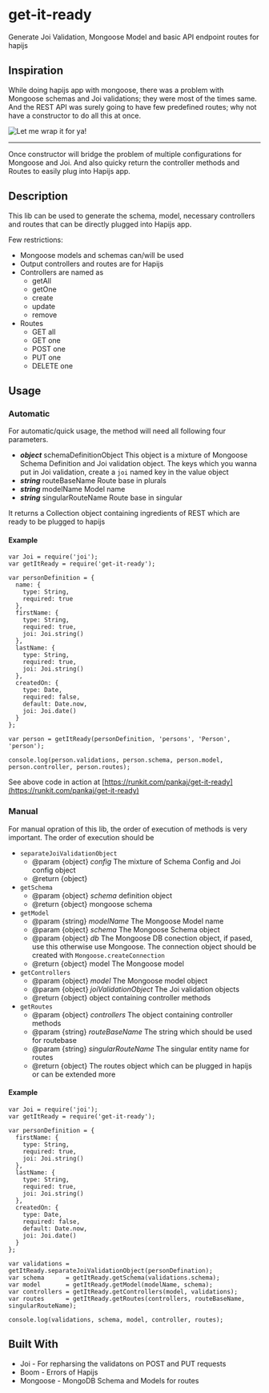 # get-it-ready

Generate Joi Validation, Mongoose Model and basic API endpoint routes for hapijs

## Inspiration

While doing hapijs app with mongoose, there was a problem with Mongoose schemas and Joi validations; they were most of the times same. And the REST API was surely going to have few predefined routes; why not have a constructor to do all this at once.

![Let me wrap it for ya!](http://i.giphy.com/107vXbGSNNMakg.gif "Let me wrap it for ya!")

----

Once constructor will bridge the problem of multiple configurations for Mongoose and Joi. And also quicky return the controller methods and Routes to easily plug into Hapijs app.

## Description

This lib can be used to generate the schema, model, necessary controllers and routes that can be directly plugged into Hapijs app.

Few restrictions:
* Mongoose models and schemas can/will be used
* Output controllers and routes are for Hapijs
* Controllers are named as
  * getAll
  * getOne
  * create
  * update
  * remove
* Routes
  * GET all
  * GET one
  * POST one
  * PUT one
  * DELETE one

## Usage

### Automatic

For automatic/quick usage, the method will need all following four parameters.

* __*object*__ schemaDefinitionObject This object is a mixture of Mongoose Schema Definition and Joi validation object. The keys which you wanna put in Joi validation, create a `joi` named key in the value object
* __*string*__ routeBaseName Route base in plurals
* __*string*__ modelName Model name
* __*string*__ singularRouteName Route base in singular

It returns a Collection object containing ingredients of REST which are ready to be plugged to hapijs

#### Example

```
var Joi = require('joi');
var getItReady = require('get-it-ready');

var personDefinition = {
  name: {
    type: String,
    required: true
  },
  firstName: {
    type: String,
    required: true,
    joi: Joi.string()
  },
  lastName: {
    type: String,
    required: true,
    joi: Joi.string()
  },
  createdOn: {
    type: Date,
    required: false,
    default: Date.now,
    joi: Joi.date()
  }
};

var person = getItReady(personDefinition, 'persons', 'Person', 'person');

console.log(person.validations, person.schema, person.model, person.controller, person.routes);
```

See above code in action at [https://runkit.com/pankaj/get-it-ready](https://runkit.com/pankaj/get-it-ready)

### Manual

For manual opration of this lib, the order of execution of methods is very important. The order of execution should be
* `separateJoiValidationObject`
  * @param  {object} _config_ The mixture of Schema Config and Joi config object
  * @return {object}
* `getSchema`
  * @param  {object} _schema_ definition object
  * @return {object} mongoose schema
* `getModel`
  * @param  {string} _modelName_ The Mongoose Model name
  * @param  {object} _schema_ The Mongoose Schema object
  * @param  {object} _db_ The Mongoose DB conection object, if pased, use this otherwise use Mongoose. The connection object should be created with `Mongoose.createConnection`
  * @return {object} model The Mongoose model
* `getControllers`
  * @param  {object} _model_ The Mongoose model object
  * @param  {object} _joiValidationObject_ The Joi validation objects
  * @return {object} object containing controller methods
* `getRoutes`
  * @param  {object} _controllers_ The object containing controller methods
  * @param  {string} _routeBaseName_ The string which should be used for routebase
  * @param  {string} _singularRouteName_ The singular entity name for routes
  * @return {object} The routes object which can be plugged in hapijs or can be extended more

#### Example

```
var Joi = require('joi');
var getItReady = require('get-it-ready');

var personDefinition = {
  firstName: {
    type: String,
    required: true,
    joi: Joi.string()
  },
  lastName: {
    type: String,
    required: true,
    joi: Joi.string()
  },
  createdOn: {
    type: Date,
    required: false,
    default: Date.now,
    joi: Joi.date()
  }
};

var validations = getItReady.separateJoiValidationObject(personDefination);
var schema      = getItReady.getSchema(validations.schema);
var model       = getItReady.getModel(modelName, schema);
var controllers = getItReady.getControllers(model, validations);
var routes      = getItReady.getRoutes(controllers, routeBaseName, singularRouteName);

console.log(validations, schema, model, controller, routes);
```

## Built With

* Joi - For repharsing the validatons on POST and PUT requests
* Boom - Errors of Hapijs
* Mongoose - MongoDB Schema and Models for routes
